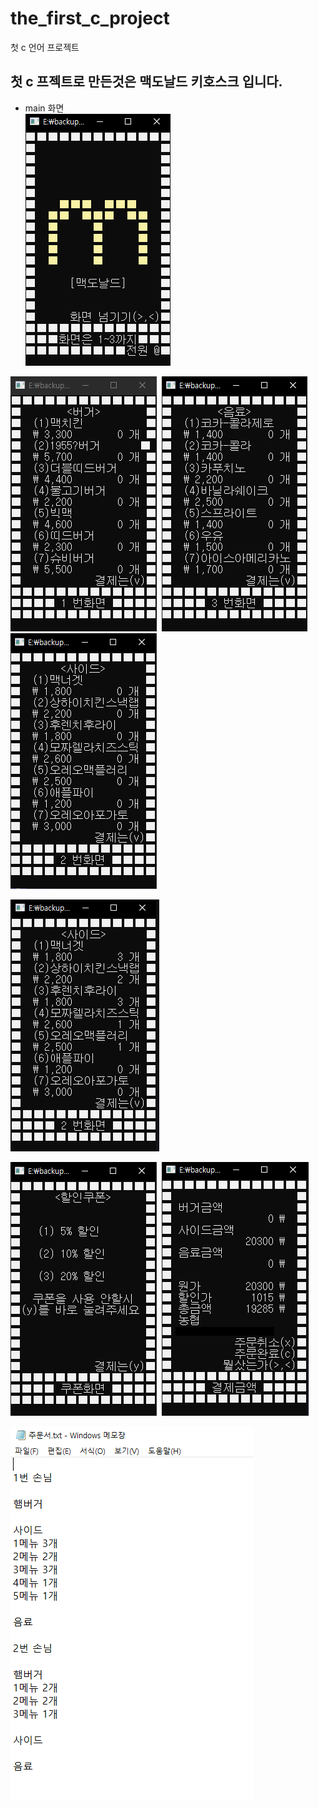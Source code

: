 the_first_c_project
==========
첫 c 언어 프로젝트

첫 c 프젝트로 만든것은 맥도날드 키호스크 입니다.
-----------------
- main 화면  
![buger](img/main.PNG)  

![buger](img/Kategorie_burger.PNG)&nbsp;
![buger](img/Kategorie_drink.PNG)&nbsp;
![buger](img/Kategorie_side.PNG)  

![buger](img/Kategorie_choice.PNG)  

![buger](img/discount.PNG)&nbsp;
![buger](img/Payment.PNG)  

![buger](img/order.PNG)
